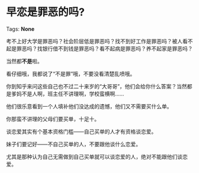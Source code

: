 # 早恋是罪恶的吗?

Tags: **None**

考不上好大学是罪恶吗？社会阶层低是罪恶吗？找不到好工作是罪恶吗？被人看不起是罪恶吗？找银行借不到钱是罪恶吗？看不起病是罪恶吗？养不起家是罪恶吗？

当然都**不是**啦。

看仔细哦，我都说了“不是罪”哦，不要没看清楚乱喷哦。

  


你到知乎来问这些自己也不过二十来岁的“大哥哥”，他们会给你什么答案？当然都是爹妈不是人啊，班主任不讲理啊，学校蛮横啊……

他们很乐意看到一个人填补他们没达成的遗憾，他们又不需要买什么单。

你那蛮不讲理的父母们要买单，十足十。

谈恋爱其实有个基本资格门槛——自己买单的人才有资格谈恋爱。

妹子们要记好——不自己买单的人，不要跟他谈什么恋爱。

尤其是那种认为自己无需做到自己买单就可以谈恋爱的人，绝对不能跟他们谈恋爱。



